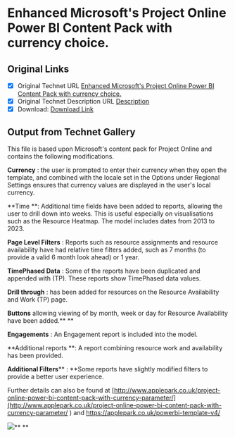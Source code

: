 # Enhanced Microsoft's Project Online Power BI Content Pack with currency choice.

## Original Links

- [x] Original Technet URL [Enhanced Microsoft's Project Online Power BI Content Pack with currency choice.](https://gallery.technet.microsoft.com/Microsofts-Online-Power-BI-0260454a)
- [x] Original Technet Description URL [Description](https://gallery.technet.microsoft.com/Microsofts-Online-Power-BI-0260454a/description)
- [x] Download: [Download Link](Download\BenHoward_MSPowerBIContentPackWithCurrencyV4.0.pbit)

## Output from Technet Gallery

This file is based upon Microsoft's content pack for Project Online and contains the following modifications.

**Currency** : the user is prompted to enter their currency when they open the template, and combined with the locale set in the Options under Regional Settings ensures that currency values are displayed in the user's local currency.

**Time **: Additional time fields have been added to reports, allowing the user to drill down into weeks. This is useful especially on visualisations such as the Resource Heatmap. The model includes dates from 2013 to 2023.

**Page Level Filters** : Reports such as resource assignments and resource availability have had relative time filters added, such as 7 months (to provide a valid 6 month look ahead) or 1 year.

**TimePhased Data** : Some of the reports have been duplicated and appended with (TP). These reports show TimePhased data values.

**Drill through** : has been added for resources on the Resource Availability and Work (TP) page.

**Buttons** allowing viewing of by month, week or day for Resource Availability have been added.** **

**Engagements** : An Engagement report is included into the model.

**Additional reports **: A report combining resource work and availability has been provided.

**Additional Filters**** : **Some reports have slightly modified filters to provide a better user experience.

Further details can also be found at [http://www.applepark.co.uk/project-online-power-bi-content-pack-with-currency-parameter/](http://www.applepark.co.uk/project-online-power-bi-content-pack-with-currency-parameter/&nbsp;) and https://applepark.co.uk/powerbi-template-v4/

![](Images\2017-10-31_14-15-34.gif)** **

